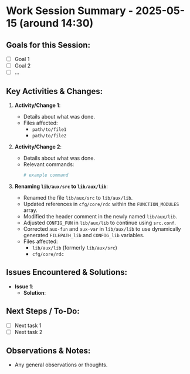
# Work Session Summary - 2025-05-15 (around 14:30)

## Goals for this Session:

*   [ ] Goal 1
*   [ ] Goal 2
*   [ ] ...

## Key Activities & Changes:

1.  **Activity/Change 1**:
    *   Details about what was done.
    *   Files affected:
        *   `path/to/file1`
        *   `path/to/file2`

2.  **Activity/Change 2**:
    *   Details about what was done.
    *   Relevant commands:
        ```bash
        # example command
        ```

3.  **Renaming `lib/aux/src` to `lib/aux/lib`**:
    *   Renamed the file `lib/aux/src` to `lib/aux/lib`.
    *   Updated references in `cfg/core/rdc` within the `FUNCTION_MODULES` array.
    *   Modified the header comment in the newly named `lib/aux/lib`.
    *   Adjusted `CONFIG_FUN` in `lib/aux/lib` to continue using `src.conf`.
    *   Corrected `aux-fun` and `aux-var` in `lib/aux/lib` to use dynamically generated `FILEPATH_lib` and `CONFIG_lib` variables.
    *   Files affected:
        *   `lib/aux/lib` (formerly `lib/aux/src`)
        *   `cfg/core/rdc`

## Issues Encountered & Solutions:

*   **Issue 1**:
    *   **Solution**:

## Next Steps / To-Do:

*   [ ] Next task 1
*   [ ] Next task 2

## Observations & Notes:

*   Any general observations or thoughts.